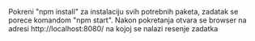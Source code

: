 Pokreni "npm install" za instalaciju svih potrebnih paketa,
zadatak se porece komandom "npm start". Nakon pokretanja otvara se
browser na adresi http://localhost:8080/ na kojoj se nalazi
resenje zadatka 